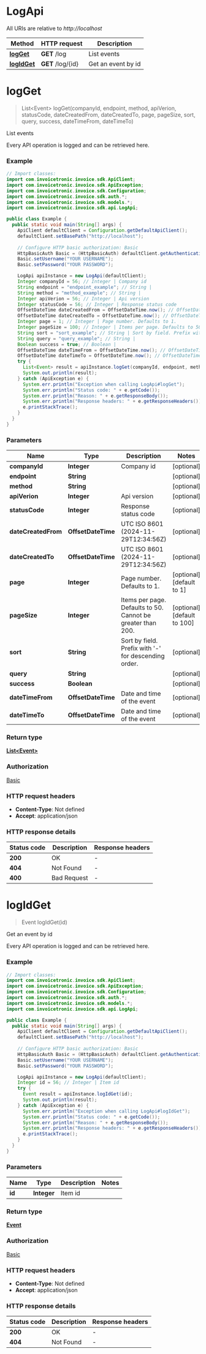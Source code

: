 # LogApi

All URIs are relative to *http://localhost*

| Method | HTTP request | Description |
|------------- | ------------- | -------------|
| [**logGet**](LogApi.md#logGet) | **GET** /log | List events |
| [**logIdGet**](LogApi.md#logIdGet) | **GET** /log/{id} | Get an event by id |


<a id="logGet"></a>
# **logGet**
> List&lt;Event&gt; logGet(companyId, endpoint, method, apiVerion, statusCode, dateCreatedFrom, dateCreatedTo, page, pageSize, sort, query, success, dateTimeFrom, dateTimeTo)

List events

Every API operation is logged and can be retrieved here.

### Example
```java
// Import classes:
import com.invoicetronic.invoice.sdk.ApiClient;
import com.invoicetronic.invoice.sdk.ApiException;
import com.invoicetronic.invoice.sdk.Configuration;
import com.invoicetronic.invoice.sdk.auth.*;
import com.invoicetronic.invoice.sdk.models.*;
import com.invoicetronic.invoice.sdk.api.LogApi;

public class Example {
  public static void main(String[] args) {
    ApiClient defaultClient = Configuration.getDefaultApiClient();
    defaultClient.setBasePath("http://localhost");
    
    // Configure HTTP basic authorization: Basic
    HttpBasicAuth Basic = (HttpBasicAuth) defaultClient.getAuthentication("Basic");
    Basic.setUsername("YOUR USERNAME");
    Basic.setPassword("YOUR PASSWORD");

    LogApi apiInstance = new LogApi(defaultClient);
    Integer companyId = 56; // Integer | Company id
    String endpoint = "endpoint_example"; // String | 
    String method = "method_example"; // String | 
    Integer apiVerion = 56; // Integer | Api version
    Integer statusCode = 56; // Integer | Response status code
    OffsetDateTime dateCreatedFrom = OffsetDateTime.now(); // OffsetDateTime | UTC ISO 8601 (2024-11-29T12:34:56Z)
    OffsetDateTime dateCreatedTo = OffsetDateTime.now(); // OffsetDateTime | UTC ISO 8601 (2024-11-29T12:34:56Z)
    Integer page = 1; // Integer | Page number. Defaults to 1.
    Integer pageSize = 100; // Integer | Items per page. Defaults to 50. Cannot be greater than 200.
    String sort = "sort_example"; // String | Sort by field. Prefix with '-' for descending order.
    String query = "query_example"; // String | 
    Boolean success = true; // Boolean | 
    OffsetDateTime dateTimeFrom = OffsetDateTime.now(); // OffsetDateTime | Date and time of the event
    OffsetDateTime dateTimeTo = OffsetDateTime.now(); // OffsetDateTime | Date and time of the event
    try {
      List<Event> result = apiInstance.logGet(companyId, endpoint, method, apiVerion, statusCode, dateCreatedFrom, dateCreatedTo, page, pageSize, sort, query, success, dateTimeFrom, dateTimeTo);
      System.out.println(result);
    } catch (ApiException e) {
      System.err.println("Exception when calling LogApi#logGet");
      System.err.println("Status code: " + e.getCode());
      System.err.println("Reason: " + e.getResponseBody());
      System.err.println("Response headers: " + e.getResponseHeaders());
      e.printStackTrace();
    }
  }
}
```

### Parameters

| Name | Type | Description  | Notes |
|------------- | ------------- | ------------- | -------------|
| **companyId** | **Integer**| Company id | [optional] |
| **endpoint** | **String**|  | [optional] |
| **method** | **String**|  | [optional] |
| **apiVerion** | **Integer**| Api version | [optional] |
| **statusCode** | **Integer**| Response status code | [optional] |
| **dateCreatedFrom** | **OffsetDateTime**| UTC ISO 8601 (2024-11-29T12:34:56Z) | [optional] |
| **dateCreatedTo** | **OffsetDateTime**| UTC ISO 8601 (2024-11-29T12:34:56Z) | [optional] |
| **page** | **Integer**| Page number. Defaults to 1. | [optional] [default to 1] |
| **pageSize** | **Integer**| Items per page. Defaults to 50. Cannot be greater than 200. | [optional] [default to 100] |
| **sort** | **String**| Sort by field. Prefix with &#39;-&#39; for descending order. | [optional] |
| **query** | **String**|  | [optional] |
| **success** | **Boolean**|  | [optional] |
| **dateTimeFrom** | **OffsetDateTime**| Date and time of the event | [optional] |
| **dateTimeTo** | **OffsetDateTime**| Date and time of the event | [optional] |

### Return type

[**List&lt;Event&gt;**](Event.md)

### Authorization

[Basic](../README.md#Basic)

### HTTP request headers

 - **Content-Type**: Not defined
 - **Accept**: application/json

### HTTP response details
| Status code | Description | Response headers |
|-------------|-------------|------------------|
| **200** | OK |  -  |
| **404** | Not Found |  -  |
| **400** | Bad Request |  -  |

<a id="logIdGet"></a>
# **logIdGet**
> Event logIdGet(id)

Get an event by id

Every API operation is logged and can be retrieved here.

### Example
```java
// Import classes:
import com.invoicetronic.invoice.sdk.ApiClient;
import com.invoicetronic.invoice.sdk.ApiException;
import com.invoicetronic.invoice.sdk.Configuration;
import com.invoicetronic.invoice.sdk.auth.*;
import com.invoicetronic.invoice.sdk.models.*;
import com.invoicetronic.invoice.sdk.api.LogApi;

public class Example {
  public static void main(String[] args) {
    ApiClient defaultClient = Configuration.getDefaultApiClient();
    defaultClient.setBasePath("http://localhost");
    
    // Configure HTTP basic authorization: Basic
    HttpBasicAuth Basic = (HttpBasicAuth) defaultClient.getAuthentication("Basic");
    Basic.setUsername("YOUR USERNAME");
    Basic.setPassword("YOUR PASSWORD");

    LogApi apiInstance = new LogApi(defaultClient);
    Integer id = 56; // Integer | Item id
    try {
      Event result = apiInstance.logIdGet(id);
      System.out.println(result);
    } catch (ApiException e) {
      System.err.println("Exception when calling LogApi#logIdGet");
      System.err.println("Status code: " + e.getCode());
      System.err.println("Reason: " + e.getResponseBody());
      System.err.println("Response headers: " + e.getResponseHeaders());
      e.printStackTrace();
    }
  }
}
```

### Parameters

| Name | Type | Description  | Notes |
|------------- | ------------- | ------------- | -------------|
| **id** | **Integer**| Item id | |

### Return type

[**Event**](Event.md)

### Authorization

[Basic](../README.md#Basic)

### HTTP request headers

 - **Content-Type**: Not defined
 - **Accept**: application/json

### HTTP response details
| Status code | Description | Response headers |
|-------------|-------------|------------------|
| **200** | OK |  -  |
| **404** | Not Found |  -  |

